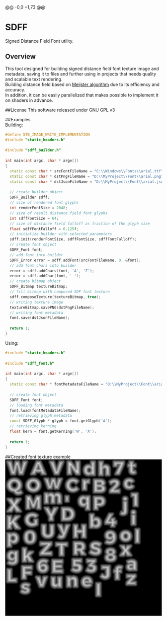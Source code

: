 @@ -0,0 +1,73 @@
# SDFF
Signed Distance Field Font utility.

## Overview
This tool designed for building signed distance field font texture image and metadata, 
saving it to files and further using in projects that needs quality and scalable text rendering.  
Building distance field based on [Meijster algorithm]( http://www.rug.nl/research/portal/publications/a-general-algorithm-for-computing-distance-transforms-in-linear-time(15dd2ec9-d221-45da-b2b0-1164978717dc).html) due to its efficiency and accuracy.  
In addition, it can be easily parallelized that makes possible to implement it on shaders in advance.

##License
This software released under GNU GPL v3

##Examples  
Building:
```c++
#define STB_IMAGE_WRITE_IMPLEMENTATION
#include "static_headers.h"

#include "sdff_builder.h"

int main(int argc, char * argv[])
{
  static const char * srcFontFileName = "C:\\Windows\\Fonts\\arial.ttf";
  static const char * dstPngFileName = "D:\\MyProject\\Font\\arial.png";
  static const char * dstJsonFileName = "D:\\MyProject\\Font\\arial.json";

  // create builder object
  SDFF_Builder sdff;
  // size of rendered font glyphs
  int renderFontSize = 2048;
  // size of result distance field font glyphs
  int sdffFontSize = 64;
  // size of distance field falloff as fraction of the glyph size
  float sdffFontFalloff = 0.125f;
  // initialize builder with selected parameters
  sdff.init(renderFontSize, sdffFontSize, sdffFontFalloff);
  // create font object
  SDFF_Font font;
  // add font into builder
  SDFF_Error error = sdff.addFont(srcFontFileName, 0, &font);
  // add font chars into builder
  error = sdff.addChars(font, 'A', 'Z');
  error = sdff.addChar(font, ' ');
  // create bitmap object
  SDFF_Bitmap textureBitmap;
  // fill bitmap with composed SDF font texture
  sdff.composeTexture(textureBitmap, true);
  // writing texture image
  textureBitmap.savePNG(dstPngFileName);
  // writing font metadata
  font.save(dstJsonFileName);
  
  return 1;
}
```
Using:
```c++
#include "static_headers.h"

#include "sdff_font.h"

int main(int argc, char * argv[])
{
  static const char * fontMetadataFileName = "D:\\MyProject\\Font\\arial.json";

  // create font object
  SDFF_Font font;
  // loading font metadata
  font.load(fontMetadataFileName);
  // retrieving glyph metadata
  const SDFF_Glyph * glyph = font.getGlyph('A');
  // retrieving kerning
  float kern = font.getKerning('W', 'A');

  return 1;
}
```
##Created font texture example
[<img src="https://github.com/BaZzz01010101/SDFF/blob/085ca5e59d28a0d57e7fbb5a7f4aadd4e97c8f05/bin/font.png"/>](https://github.com/BaZzz01010101/SDFF/blob/085ca5e59d28a0d57e7fbb5a7f4aadd4e97c8f05/bin/font.png)
